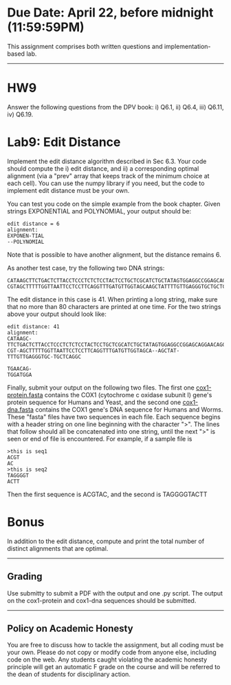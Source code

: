 <!--
.. title: HW9
.. slug: algo_hw9
.. date: 2021-04-16 13:26:01 UTC-04:00
.. tags: 
.. category: 
.. link: 
.. description: 
.. has_math: True
.. type: text
-->

# **Due Date**: April 22, before midnight (11:59:59PM)

This assignment comprises both written questions and
implementation-based lab.

---

# HW9

Answer the following questions from the DPV book: i) Q6.1, ii) Q6.4, iii)
Q6.11, iv) Q6.19.


# Lab9: Edit Distance

Implement the edit distance algorithm described in Sec 6.3. Your code should
compute the i) edit distance, and ii) a corresponding optimal alignment (via a
"prev" array that keeps track of the minimum choice at each cell). 
You can use the numpy library if you need, but the code to implement edit
distance must be your own.

You can test you code on the simple example from the book chapter. Given
strings EXPONENTIAL and POLYNOMIAL, your output should be:

    edit distance = 6
    alignment:
    EXPONEN-TIAL
    --POLYNOMIAL

Note that is possible to have another alignment, but the distance remains 6.

As another test case, try the following two DNA strings:

    CATAAGCTTCTGACTCTTACCTCCCTCTCTCCTACTCCTGCTCGCATCTGCTATAGTGGAGGCCGGAGCAGGAACAGGTTGAACAG
    CGTAGCTTTTTGGTTAATTCCTCCTTCAGGTTTGATGTTGGTAGCAAGCTATTTTGTTGAGGGTGCTGCTCAGGCTGGATGGA

The edit distance in this case is 41. When printing a long string, make sure
that no more than 80 characters are printed at one time. For the two strings
above your output should look like:

    edit distance: 41
    alignment:
    CATAAGC-TTCTGACTCTTACCTCCCTCTCTCCTACTCCTGCTCGCATCTGCTATAGTGGAGGCCGGAGCAGGAACAGGT
    CGT-AGCTTTTTGGTTAATTCCTCCTTCAGGTTTGATGTTGGTAGCA--AGCTAT-TTTGTTGAGGGTGC-TGCTCAGGC

    TGAACAG-
    TGGATGGA


Finally, submit your output on the following two files. The first one 
[cox1-protein.fasta](http://www.cs.rpi.edu/~zaki/CS2300/data/cox1-protein.fasta)
contains the COX1 (cytochrome c oxidase subunit I) gene's protein sequence for Humans and Yeast, and the second
one
[cox1-dna.fasta](http://www.cs.rpi.edu/~zaki/CS2300/data/cox1-dna.fasta)
contains the COX1 gene's DNA sequence for Humans and Worms. These "fasta"
files have two sequences in each file. Each sequence begins with a header
string on one line beginning with the character ">". The lines that follow
should all be concatenated into one string, until the next ">" is seen or
end of file is encountered. For example, if a sample file is 
    
    >this is seq1
    ACGT
    AC
    >this is seq2
    TAGGGGT
    ACTT

Then the first sequence is ACGTAC, and the second is TAGGGGTACTT

# Bonus 

In addition to the edit distance, compute and print the total number of
distinct alignments that are optimal. 

---

## Grading

Use submitty to submit a PDF with the output and one .py script. The output
on the cox1-protein and cox1-dna sequences should be submitted.

---

## Policy on Academic Honesty

You are free to discuss how to tackle the assignment, but all coding
must be your own. Please do not copy or modify code from anyone else,
including code on the web. Any students caught violating the academic
honesty principle will get an automatic F grade on the course and will
be referred to the dean of students for disciplinary action.

